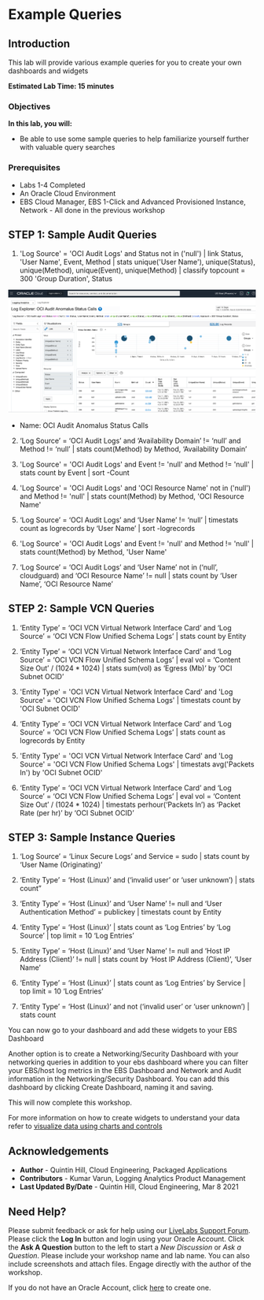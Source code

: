 # Example Queries

## Introduction

This lab will provide various example queries for you to create your own dashboards and widgets

**Estimated Lab Time: 15 minutes**

### Objectives

**In this lab, you will:**
* Be able to use some sample queries to help familiarize yourself further with valuable query searches

### Prerequisites

* Labs 1-4 Completed
* An Oracle Cloud Environment
* EBS Cloud Manager, EBS 1-Click and Advanced Provisioned Instance, Network - All done in the previous workshop

## **STEP 1:** Sample Audit Queries

1. 'Log Source' = 'OCI Audit Logs' and Status not in ('null') | link Status, 'User Name', Event, Method | stats unique('User Name'), unique(Status), unique(Method), unique(Event), unique(Method) | classify topcount = 300 'Group Duration', Status

  ![](./images/ocianomalus.png " ")

  - Name: OCI Audit Anomalus Status Calls

2. ‘Log Source’ = ‘OCI Audit Logs’ and ‘Availability Domain’ != ‘null’ and Method != ‘null’ | stats count(Method) by Method, ‘Availability Domain’

3. 'Log Source' = 'OCI Audit Logs' and Event != 'null' and Method != 'null' | stats count by Event | sort -Count

4. 'Log Source' = 'OCI Audit Logs' and 'OCI Resource Name' not in ('null') and Method != 'null' | stats count(Method) by Method, 'OCI Resource Name'

5. ‘Log Source’ = ‘OCI Audit Logs’ and ‘User Name’ != ‘null’ | timestats count as logrecords by ‘User Name’ | sort -logrecords

6. 'Log Source' = 'OCI Audit Logs' and Event != 'null' and Method != 'null' | stats count(Method) by Method, 'User Name'

7. ‘Log Source’ = ‘OCI Audit Logs’ and ‘User Name’ not in (‘null’, cloudguard) and ‘OCI Resource Name’ != null | stats count by ‘User Name’, ‘OCI Resource Name’

## **STEP 2:** Sample VCN Queries

1. ‘Entity Type’ = ‘OCI VCN Virtual Network Interface Card’ and ‘Log Source’ = ‘OCI VCN Flow Unified Schema Logs’ | stats count by Entity

2. ‘Entity Type’ = ‘OCI VCN Virtual Network Interface Card’ and ‘Log Source’ = ‘OCI VCN Flow Unified Schema Logs’ | eval vol = ‘Content Size Out’ / (1024 * 1024) | stats sum(vol) as ‘Egress (Mb)’ by ‘OCI Subnet OCID’

3. 'Entity Type' = 'OCI VCN Virtual Network Interface Card' and 'Log Source' = 'OCI VCN Flow Unified Schema Logs' | timestats count by 'OCI Subnet OCID'

4. ‘Entity Type’ = ‘OCI VCN Virtual Network Interface Card’ and ‘Log Source’ = ‘OCI VCN Flow Unified Schema Logs’ | stats count as logrecords by Entity

5. 'Entity Type' = 'OCI VCN Virtual Network Interface Card' and 'Log Source' = 'OCI VCN Flow Unified Schema Logs' | timestats avg('Packets In') by 'OCI Subnet OCID'

6. ‘Entity Type’ = ‘OCI VCN Virtual Network Interface Card’ and ‘Log Source’ = ‘OCI VCN Flow Unified Schema Logs’ | eval vol = ‘Content Size Out’ / (1024 * 1024) | timestats perhour(‘Packets In’) as ‘Packet Rate (per hr)’ by ‘OCI Subnet OCID’

## **STEP 3:** Sample Instance Queries

1. ‘Log Source’ = ‘Linux Secure Logs’ and Service = sudo | stats count by ‘User Name (Originating)’

2. ‘Entity Type’ = ‘Host (Linux)’ and (‘invalid user’ or ‘user unknown’) | stats count”

3. ‘Entity Type’ = ‘Host (Linux)’ and ‘User Name’ != null and ‘User Authentication Method’ = publickey | timestats count by Entity

4. ‘Entity Type’ = ‘Host (Linux)’ | stats count as ‘Log Entries’ by ‘Log Source’ | top limit = 10 ‘Log Entries’

5. ‘Entity Type’ = ‘Host (Linux)’ and ‘User Name’ != null and ‘Host IP Address (Client)’ != null | stats count by ‘Host IP Address (Client)’, ‘User Name’

6. ‘Entity Type’ = ‘Host (Linux)’ | stats count as ‘Log Entries’ by Service | top limit = 10 ‘Log Entries’

7. ‘Entity Type’ = ‘Host (Linux)’ and not (‘invalid user’ or ‘user unknown’) | stats count

  You can now go to your dashboard and add these widgets to your EBS Dashboard

  Another option is to create a Networking/Security Dashboard with your networking queries in addition to your ebs dashboard where you can filter your EBS/host log metrics in the EBS Dashboard and Network and Audit information in the Networking/Security Dashboard. You can add this dashboard by clicking Create Dashboard, naming it and saving.

This will now complete this workshop.

For more information on how to create widgets to understand your data refer to [visualize data using charts and controls](https://docs.oracle.com/en-us/iaas/logging-analytics/doc/visualize-data-using-charts-and-controls.html#GUID-93988D5B-9717-4F63-8362-16B08BC3E020)

## Acknowledgements
* **Author** - Quintin Hill, Cloud Engineering, Packaged Applications
* **Contributors** -  Kumar Varun, Logging Analytics Product Management
* **Last Updated By/Date** - Quintin Hill, Cloud Engineering, Mar 8 2021

## Need Help?
Please submit feedback or ask for help using our [LiveLabs Support Forum](https://community.oracle.com/tech/developers/categories/livelabsdiscussions). Please click the **Log In** button and login using your Oracle Account. Click the **Ask A Question** button to the left to start a *New Discussion* or *Ask a Question*.  Please include your workshop name and lab name.  You can also include screenshots and attach files.  Engage directly with the author of the workshop.

If you do not have an Oracle Account, click [here](https://profile.oracle.com/myprofile/account/create-account.jspx) to create one.
